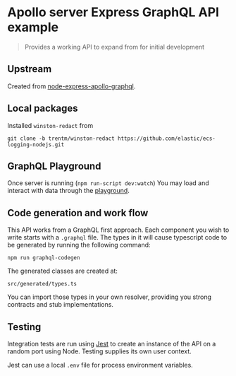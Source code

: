 # Apollo server Express GraphQL API example

> Provides a working API to expand from for initial development

## Upstream

Created from [node-express-apollo-graphql](https://github.com/lancegliser/node-express-apollo-graphql).

## Local packages

Installed `winston-redact` from 
```
git clone -b trentm/winston-redact https://github.com/elastic/ecs-logging-nodejs.git
```


## GraphQL Playground

Once server is running (`npm run-script dev:watch`)
You may load and interact with data through the
[playground](http://localhost:5000/api/graphql).

## Code generation and work flow

This API works from a GraphQL first approach.
Each component you wish to write starts with a `.graphql` file.
The types in it will cause typescript code to be generated
by running the following command:

```
npm run graphql-codegen
```

The generated classes are created at:

```
src/generated/types.ts
```

You can import those types in your own resolver,
providing you strong contracts and stub implementations.

## Testing

Integration tests are run using [Jest](https://jestjs.io/) to create an
instance of the API on a random port using Node. Testing supplies
its own user context.

Jest can use a local `.env` file for process environment variables.
